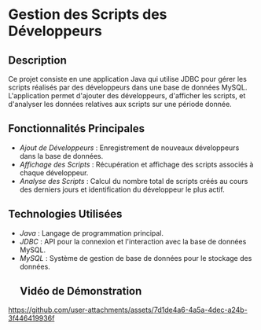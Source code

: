 # Gestion des Scripts des Développeurs

## Description

Ce projet consiste en une application Java qui utilise JDBC pour gérer les scripts réalisés par des développeurs dans une base de données MySQL. L'application permet d'ajouter des développeurs, d'afficher les scripts, et d'analyser les données relatives aux scripts sur une période donnée.

## Fonctionnalités Principales

- *Ajout de Développeurs* : Enregistrement de nouveaux développeurs dans la base de données.
- *Affichage des Scripts* : Récupération et affichage des scripts associés à chaque développeur.
- *Analyse des Scripts* : Calcul du nombre total de scripts créés au cours des derniers jours et identification du développeur le plus actif.
## Technologies Utilisées

- *Java* : Langage de programmation principal.
- *JDBC* : API pour la connexion et l'interaction avec la base de données MySQL.
- *MySQL* : Système de gestion de base de données pour le stockage des données.
  ## Vidéo de Démonstration
  

https://github.com/user-attachments/assets/7d1de4a6-4a5a-4dec-a24b-3f446419936f

